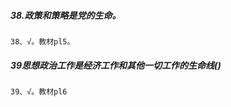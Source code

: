 ##### 38.政策和策略是党的生命。
    38、√。教材pl5。

##### 39思想政治工作是经济工作和其他一切工作的生命线()
    39、√。教材pl6
    


































    